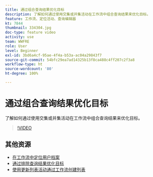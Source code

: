 ```yaml
---
title: 通过组合查询结果优化目标
description: 了解如何通过使用交集或并集活动在工作流中组合查询结果来优化目标。
feature: 工作流、定位活动、查询编辑器
kt: 7844
thumbnail: 334304.jpg
doc-type: feature video
activity: use
team: WWFRE
role: User
level: Beginner
exl-id: 3bd6a4cf-95ae-4f4a-b53a-ac04a29843f7
source-git-commit: 54bfc29ea7ad14325b13f8ca488c4ff207c2f3a8
workflow-type: ht
source-wordcount: '80'
ht-degree: 100%

---
```


# 通过组合查询结果优化目标

了解如何通过使用交集或并集活动在工作流中组合查询结果来优化目标。

>[!VIDEO](https://video.tv.adobe.com/v/334304?quality=12)

## 其他资源

* [在工作流中定位用户档案](/help/profile-management/target-profiles-in-a-workflow.md)
* [通过排除查询结果优化目标](/help/process-management/refine-targets-by-excluding-query-results.md)
* [使用更新列表活动通过工作流创建列表](/help/process-management/use-the-update-list-activity.md)
